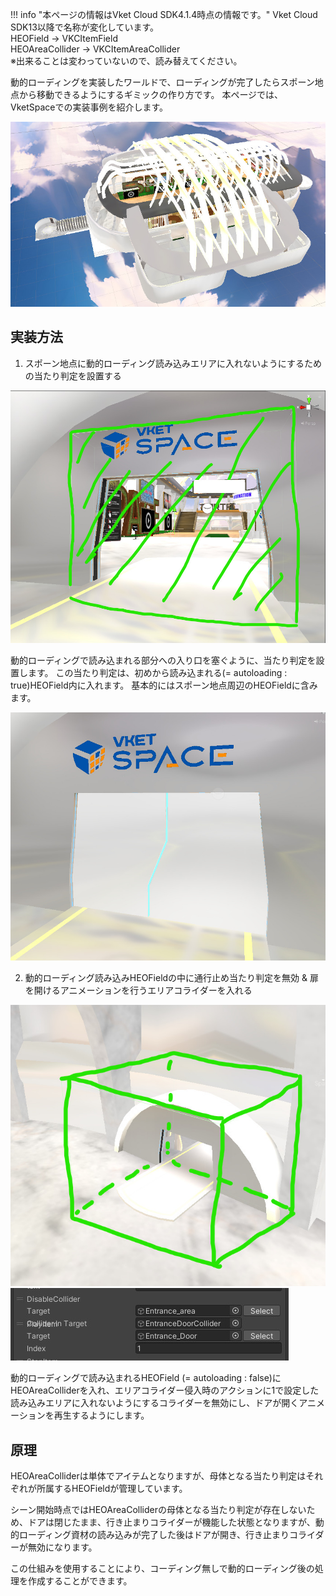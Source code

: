 !!! info "本ページの情報はVket Cloud SDK4.1.4時点の情報です。"
    Vket Cloud SDK13以降で名称が変化しています。<br>
    HEOField → VKCItemField <br>
    HEOAreaCollider → VKCItemAreaCollider <br>
    ※出来ることは変わっていないので、読み替えてください。


動的ローディングを実装したワールドで、ローディングが完了したらスポーン地点から移動できるようにするギミックの作り方です。
本ページでは、VketSpaceでの実装事例を紹介します。

![DoorOpensAfterLoad00](img/DoorOpensAfterLoad00.jpg)

## 実装方法

1. スポーン地点に動的ローディング読み込みエリアに入れないようにするための当たり判定を設置する

![DoorOpensAfterLoad01](img/DoorOpensAfterLoad01.jpg)

動的ローディングで読み込まれる部分への入り口を塞ぐように、当たり判定を設置します。 この当たり判定は、初めから読み込まれる(= autoloading : true)HEOField内に入れます。 基本的にはスポーン地点周辺のHEOFieldに含みます。

![DoorOpensAfterLoad03](img/DoorOpensAfterLoad03.jpg)

2. 動的ローディング読み込みHEOFieldの中に通行止め当たり判定を無効 & 扉を開けるアニメーションを行うエリアコライダーを入れる

![DoorOpensAfterLoad04](img/DoorOpensAfterLoad04.jpg)
![DoorOpensAfterLoad06](img/DoorOpensAfterLoad06.jpg)

動的ローディングで読み込まれるHEOField (= autoloading : false)にHEOAreaColliderを入れ、エリアコライダー侵入時のアクションに1で設定した読み込みエリアに入れないようにするコライダーを無効にし、ドアが開くアニメーションを再生するようにします。

## 原理

HEOAreaColliderは単体でアイテムとなりますが、母体となる当たり判定はそれぞれが所属するHEOFieldが管理しています。

シーン開始時点ではHEOAreaColliderの母体となる当たり判定が存在しないため、ドアは閉じたまま、行き止まりコライダーが機能した状態となりますが、動的ローディング資材の読み込みが完了した後はドアが開き、行き止まりコライダーが無効になります。

この仕組みを使用することにより、コーディング無しで動的ローディング後の処理を作成することができます。
